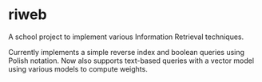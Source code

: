 # riweb

A school project to implement various Information Retrieval techniques.

Currently implements a simple reverse index and boolean queries using Polish notation.
Now also supports text-based queries with a vector model using various models to compute weights.
